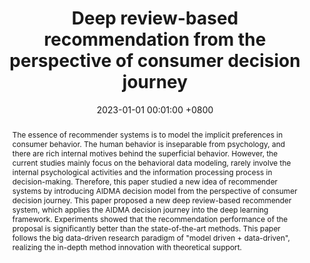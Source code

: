 ---
title:          "Deep review-based recommendation from the perspective of consumer decision journey"
date:           2023-01-01 00:01:00 +0800
selected:       true
pub:            "Journal of Management Sciences in China"
pub_date:       "2023"
abstract: >-
  The essence of recommender systems is to model the implicit preferences in consumer behavior. The human behavior is inseparable from psychology, and there are rich internal motives behind the superficial behavior. However, the current studies mainly focus on the behavioral data modeling, rarely involve the internal psychological activities and the information processing process in decision-making. Therefore, this paper studied a new idea of recommender systems by introducing AIDMA decision model from the perspective of consumer decision journey. This paper proposed a new deep review-based recommender system, which applies the AIDMA decision journey into the deep learning framework. Experiments showed that the recommendation performance of the proposal is significantly better than the state-of-the-art methods. This paper follows the big data-driven research paradigm of "model driven + data-driven", realizing the in-depth method innovation with theoretical support.
cover:          /assets/images/covers/paper1.png
authors:
- Yingyi Zhang
- Xianneng Li*
- Yanhong Guo
- Xiaogang Li
- Shuang Zheng
links:
  Paper: https://jmsc.tju.edu.cn/jmsc/article/abstract/202112152019
---